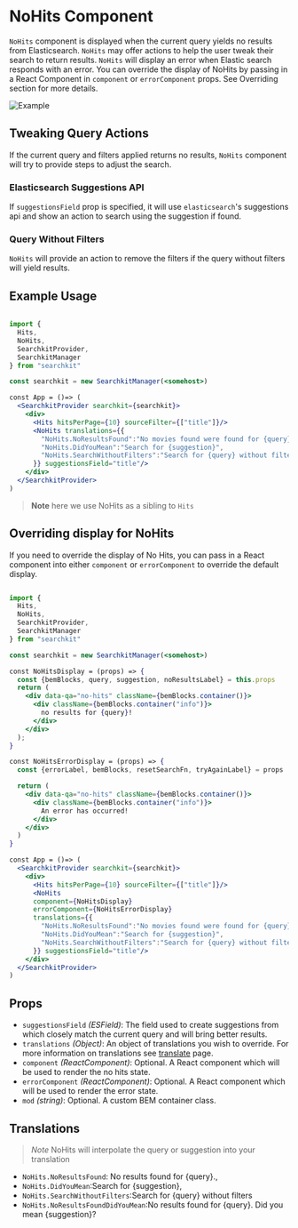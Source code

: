 # NoHits Component
`NoHits` component is displayed when the current query yields no results from Elasticsearch. `NoHits` may offer actions to help the user tweak their search to return results. `NoHits` will display an error when Elastic search responds with an error. You can override the display of NoHits by passing in a React Component in `component` or `errorComponent` props. See Overriding section for more details.

![Example](./assets/no-hits.png)


## Tweaking Query Actions
If the current query and filters applied returns no results, `NoHits` component will try to provide steps to adjust the search.

### Elasticsearch Suggestions API
If `suggestionsField` prop is specified, it will use `elasticsearch`'s suggestions api and show an action to search using the suggestion if found.

### Query Without Filters
`NoHits` will provide an action to remove the filters if the query without filters will yield results.    

## Example Usage

```jsx

import {
  Hits,
  NoHits,
  SearchkitProvider,
  SearchkitManager
} from "searchkit"

const searchkit = new SearchkitManager(<somehost>)

const App = ()=> (
  <SearchkitProvider searchkit={searchkit}>
    <div>
      <Hits hitsPerPage={10} sourceFilter={["title"]}/>
      <NoHits translations={{
        "NoHits.NoResultsFound":"No movies found were found for {query}",
        "NoHits.DidYouMean":"Search for {suggestion}",
        "NoHits.SearchWithoutFilters":"Search for {query} without filters"
      }} suggestionsField="title"/>
    </div>
  </SearchkitProvider>
)

```

>**Note** here we use NoHits as a sibling to `Hits`

## Overriding display for NoHits
If you need to override the display of No Hits, you can pass in a React component into either `component` or `errorComponent` to override the default display.

```jsx

import {
  Hits,
  NoHits,
  SearchkitProvider,
  SearchkitManager
} from "searchkit"

const searchkit = new SearchkitManager(<somehost>)

const NoHitsDisplay = (props) => {
  const {bemBlocks, query, suggestion, noResultsLabel} = this.props
  return (
    <div data-qa="no-hits" className={bemBlocks.container()}>
      <div className={bemBlocks.container("info")}>
        no results for {query}!
      </div>
    </div>
  );
}

const NoHitsErrorDisplay = (props) => {
  const {errorLabel, bemBlocks, resetSearchFn, tryAgainLabel} = props

  return (
    <div data-qa="no-hits" className={bemBlocks.container()}>
      <div className={bemBlocks.container("info")}>
        An error has occurred!
      </div>
    </div>
  )
}

const App = ()=> (
  <SearchkitProvider searchkit={searchkit}>
    <div>
      <Hits hitsPerPage={10} sourceFilter={["title"]}/>
      <NoHits
      component={NoHitsDisplay}
      errorComponent={NoHitsErrorDisplay}
      translations={{
        "NoHits.NoResultsFound":"No movies found were found for {query}",
        "NoHits.DidYouMean":"Search for {suggestion}",
        "NoHits.SearchWithoutFilters":"Search for {query} without filters"
      }} suggestionsField="title"/>
    </div>
  </SearchkitProvider>
)
```

## Props
- `suggestionsField` *(ESField)*: The field used to create suggestions from which closely match the current query and will bring better results.
- `translations` *(Object)*: An object of translations you wish to override. For more information on translations see [translate](../../core/Translate.md) page.
- `component` *(ReactComponent)*: Optional. A React component which will be used to render the no hits state.
- `errorComponent` *(ReactComponent)*: Optional. A React component which will be used to render the error state.
- `mod` *(string)*: Optional. A custom BEM container class.


## Translations
>*Note* NoHits will interpolate the query or suggestion into your translation

- `NoHits.NoResultsFound`: No results found for {query}.,
- `NoHits.DidYouMean`:Search for {suggestion},
- `NoHits.SearchWithoutFilters`:Search for {query} without filters
- `NoHits.NoResultsFoundDidYouMean`:No results found for {query}. Did you mean {suggestion}?
